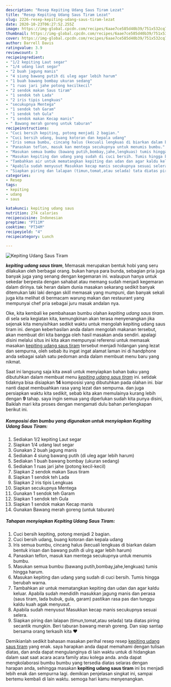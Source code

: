 ```yaml
---
description: "Resep Kepiting Udang Saus Tiram Lezat"
title: "Resep Kepiting Udang Saus Tiram Lezat"
slug: 2226-resep-kepiting-udang-saus-tiram-lezat
date: 2020-10-23T06:27:52.255Z
image: https://img-global.cpcdn.com/recipes/6aae7ce585d40b39/751x532cq70/kepiting-udang-saus-tiram-foto-resep-utama.jpg
thumbnail: https://img-global.cpcdn.com/recipes/6aae7ce585d40b39/751x532cq70/kepiting-udang-saus-tiram-foto-resep-utama.jpg
cover: https://img-global.cpcdn.com/recipes/6aae7ce585d40b39/751x532cq70/kepiting-udang-saus-tiram-foto-resep-utama.jpg
author: Darrell Davis
ratingvalue: 3.9
reviewcount: 3
recipeingredient:
- "1/2 kepiting Laut segar"
- "1/4 udang laut segar"
- "2 buah jagung manis"
- "4 siung bawang putih di uleg agar lebih harum"
- "1 buah bawang bombay ukuran sedang"
- "1 ruas jari jahe potong kecilkecil"
- "2 sendok makan Saus tiram"
- "1 sendok teh Lada"
- "2 iris tipis Lengkuas"
- "secukupnya Mentega"
- "1 sendok teh Garam"
- "1 sendok teh Gula"
- "1 sendok makan Kecap manis"
- " Bawang merah goreng untuk taburan"
recipeinstructions:
- "Cuci bersih kepiting, potong menjadi 2 bagian."
- "Cuci bersih udang, buang kotoran dan kepala udang"
- "Iris semua bumbu, cincang halus (kecuali lengkuas di biarkan dalam bentuk irisan dan bawang putih di ulrg agar lebih harum)"
- "Panaskan teflon, masuk kan mentega secukupnya untuk menumis bumbu."
- "Masukan semua bumbu (bawang putih,bombay,jahe,lengkuas) tumis hingga harum."
- "Masukan kepiting dan udang yang sudah di cuci bersih. Tumis hingga berubah warna."
- "Tambahkan air untuk mematangkan kepiting dan udan dan agar kaldu keluar. Apabila sudah mendidih masukkan jagung manis dan perasa (saus tiram, lada bubuk, gula, garam) pastikan rasa pas dan tunggu kaldu kuah agak menyusut."
- "Apabila sudah menyusut Masukkan kecap manis secukupnya sesuai selera."
- "Siapkan piring dan lalapan (timun,tomat,atau selada) tata diatas piring secantik mungkin. Beri taburan bawang merah goreng. Dan siap santap bersama orang terkasih kita ❤"
categories:
- Resep
tags:
- kepiting
- udang
- saus

katakunci: kepiting udang saus 
nutrition: 274 calories
recipecuisine: Indonesian
preptime: "PT11M"
cooktime: "PT34M"
recipeyield: "4"
recipecategory: Lunch

---
```



![Kepiting Udang Saus Tiram](https://img-global.cpcdn.com/recipes/6aae7ce585d40b39/751x532cq70/kepiting-udang-saus-tiram-foto-resep-utama.jpg)

<b><i>kepiting udang saus tiram</i></b>, Memasak merupakan bentuk hobi yang seru dilakukan oleh berbagai orang. bukan hanya para bunda, sebagian pria juga banyak juga yang senang dengan kegemaran ini. walaupun hanya untuk sekedar berpesta dengan sahabat atau memang sudah menjadi kegemaran dalam dirinya. tak heran dalam dunia masakan sekarang sedikit banyak ditemukan laki laki dengan skill memasak yang mumpuni, dan banyak sekali juga kita melihat di bermacam warung makan dan restaurant yang mempunyai chef pria sebagai juru masak andalan nya.



Oke, kita kembali ke pembahasan bumbu olahan <i>kepiting udang saus tiram</i>. di sela sela kegiatan kita, kemungkinan akan terasa menyenangkan jika sejenak kita menyisihkan sedikit waktu untuk mengolah kepiting udang saus tiram ini. dengan keberhasilan anda dalam mengolah makanan tersebut, akan membuat diri kita bangga oleh hasil masakan anda sendiri. apalagi disini melalui situs ini kita akan mempunyai referensi untuk memasak masakan <u>kepiting udang saus tiram</u> tersebut menjadi hidangan yang lezat dan sempurna, oleh sebab itu ingat ingat alamat laman ini di handphone anda sebagai salah satu pedoman anda dalam membuat menu baru yang nikmat.


Saat ini langsung saja kita awali untuk menyiapkan bahan baku yang dibutuhkan dalam membuat menu <u><i>kepiting udang saus tiram</i></u> ini. setidak tidaknya bisa disiapkan <b>14</b> komposisi yang dibutuhkan pada olahan ini. biar nanti dapat membuahkan rasa yang lezat dan sempurna. dan juga persiapkan waktu kita sedikit, sebab kita akan memulainya kurang lebih dengan <b>9</b> tahap. saya ingin semua yang diperlukan sudah kita punya disini, Baiklah mari kita proses dengan mengamati dulu bahan perlengkapan berikut ini.

<!--inarticleads1-->

##### Komposisi dan bumbu yang digunakan untuk menyiapkan Kepiting Udang Saus Tiram:

1. Sediakan 1/2 kepiting Laut segar
1. Siapkan 1/4 udang laut segar
1. Gunakan 2 buah jagung manis
1. Sediakan 4 siung bawang putih (di uleg agar lebih harum)
1. Sediakan 1 buah bawang bombay (ukuran sedang)
1. Sediakan 1 ruas jari jahe (potong kecil-kecil)
1. Siapkan 2 sendok makan Saus tiram
1. Siapkan 1 sendok teh Lada
1. Siapkan 2 iris tipis Lengkuas
1. Siapkan secukupnya Mentega
1. Gunakan 1 sendok teh Garam
1. Siapkan 1 sendok teh Gula
1. Siapkan 1 sendok makan Kecap manis
1. Gunakan  Bawang merah goreng (untuk taburan)




<!--inarticleads2-->

##### Tahapan menyiapkan Kepiting Udang Saus Tiram:

1. Cuci bersih kepiting, potong menjadi 2 bagian.
1. Cuci bersih udang, buang kotoran dan kepala udang
1. Iris semua bumbu, cincang halus (kecuali lengkuas di biarkan dalam bentuk irisan dan bawang putih di ulrg agar lebih harum)
1. Panaskan teflon, masuk kan mentega secukupnya untuk menumis bumbu.
1. Masukan semua bumbu (bawang putih,bombay,jahe,lengkuas) tumis hingga harum.
1. Masukan kepiting dan udang yang sudah di cuci bersih. Tumis hingga berubah warna.
1. Tambahkan air untuk mematangkan kepiting dan udan dan agar kaldu keluar. Apabila sudah mendidih masukkan jagung manis dan perasa (saus tiram, lada bubuk, gula, garam) pastikan rasa pas dan tunggu kaldu kuah agak menyusut.
1. Apabila sudah menyusut Masukkan kecap manis secukupnya sesuai selera.
1. Siapkan piring dan lalapan (timun,tomat,atau selada) tata diatas piring secantik mungkin. Beri taburan bawang merah goreng. Dan siap santap bersama orang terkasih kita ❤




Demikianlah sedikit bahasan masakan perihal resep resep <u>kepiting udang saus tiram</u> yang enak. saya harapkan anda dapat memahami dengan tulisan diatas, dan anda dapat mengulanginya di lain waktu untuk di hidangkan dalam saat saat acara acara family atau kolega anda. anda dapat mengkolaborasi bumbu bumbu yang tersedia diatas selaras dengan harapan anda, sehingga masakan <b>kepiting udang saus tiram</b> ini bs menjadi lebih enak dan sempurna lagi. demikian penjelasan singkat ini, sampai bertemu kembali di lain waktu. semoga hari kamu menyenangkan.
